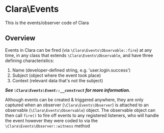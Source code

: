 Clara\Events
============

This is the events/observer code of Clara


Overview
--------

Events in Clara can be fired (via `\Clara\Events\Observable::fire`) at any time, in any class that extends `\Clara\Events\Observable`, and have three defining characteristics:

1. Name (developer-defined string, e.g. 'user.login.success')
2. Subject (object where the event took place)
3. Context (relevant data that's not the subject)

***See `\Clara\Events\Event::__construct` for more information.***

Although events can be created & triggered anywhere, they are only captured when an observer (`\Clara\Events\Observer`) is attached to an observable (`\Clara\Events\Observable`) object. The observable object can then call `fire()` to fire off events to any registered listeners, who will handle the event however they were coded to via the `\Clara\Events\Observer::witness` method
